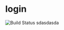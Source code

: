 # login
<img src="https://travis-ci.org/martintali/login.svg?branch=master" alt="Build Status" />
sdasdasda
